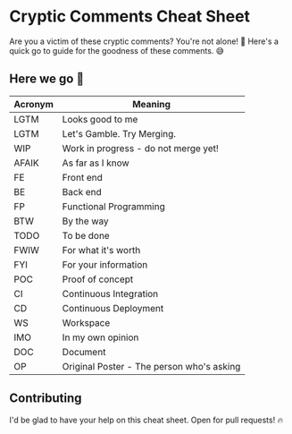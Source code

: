 # Cryptic Comments Cheat Sheet

Are you a victim of these cryptic comments? You're not alone! 🙈 Here's a quick go to guide for the goodness of these comments. 😅

## Here we go 🚀

| Acronym | Meaning                              |
|----------|--------------------------------------|
| LGTM     | Looks good to me                     |
| LGTM     | Let's Gamble. Try Merging.           |
| WIP      | Work in progress - do not merge yet! |
| AFAIK    | As far as I know                     |
| FE       | Front end                            |
| BE       | Back end                             |
| FP       | Functional Programming               |
| BTW      | By the way                           |
| TODO     | To be done                           |
| FWIW     | For what it's worth                  |
| FYI      | For your information                 |
| POC      | Proof of concept                     |
| CI       | Continuous Integration               |
| CD       | Continuous Deployment                |
| WS       | Workspace                            | 
| IMO      | In my own opinion                    | 
| DOC      | Document                             |
| OP       | Original Poster - The person who's asking |


## Contributing
I'd be glad to have your help on this cheat sheet. Open for pull requests! 🔥
